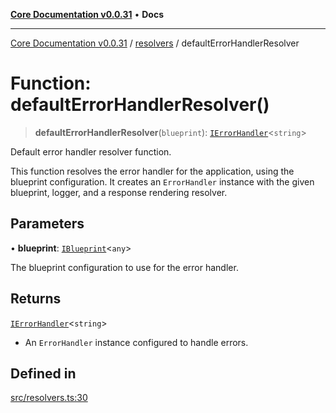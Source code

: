 [**Core Documentation v0.0.31**](../../README.md) • **Docs**

***

[Core Documentation v0.0.31](../../modules.md) / [resolvers](../README.md) / defaultErrorHandlerResolver

# Function: defaultErrorHandlerResolver()

> **defaultErrorHandlerResolver**(`blueprint`): [`IErrorHandler`](../../definitions/interfaces/IErrorHandler.md)\<`string`\>

Default error handler resolver function.

This function resolves the error handler for the application, using the blueprint configuration.
It creates an `ErrorHandler` instance with the given blueprint, logger, and a response rendering resolver.

## Parameters

• **blueprint**: [`IBlueprint`](../../definitions/type-aliases/IBlueprint.md)\<`any`\>

The blueprint configuration to use for the error handler.

## Returns

[`IErrorHandler`](../../definitions/interfaces/IErrorHandler.md)\<`string`\>

- An `ErrorHandler` instance configured to handle errors.

## Defined in

[src/resolvers.ts:30](https://github.com/stonemjs/core/blob/063868c8035bce8a9a9b73263c757aec9b0c12c8/src/resolvers.ts#L30)
